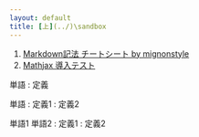 ```yaml
---
layout: default
title: [上](../)\sandbox
---
```


1. [Markdown記法 チートシート by mignonstyle](markdown-test)
2. [Mathjax 導入テスト](math-test)


単語
: 定義

単語
: 定義1
: 定義2

単語1
単語2
: 定義1
: 定義2
